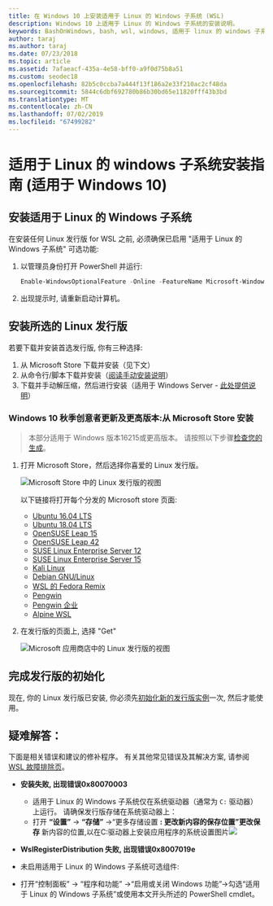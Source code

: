 ```yaml
---
title: 在 Windows 10 上安装适用于 Linux 的 Windows 子系统 (WSL)
description: Windows 10 上适用于 Linux 的 Windows 子系统的安装说明。
keywords: BashOnWindows, bash, wsl, windows, 适用于 linux 的 windows 子系统, windowssubsystem, ubuntu, debian, suse, windows 10, 安装
author: taraj
ms.author: taraj
ms.date: 07/23/2018
ms.topic: article
ms.assetid: 7afaeacf-435a-4e58-bff0-a9f0d75b8a51
ms.custom: seodec18
ms.openlocfilehash: 82b5c0ccba7a444f13f186a2e33f210ac2cf48da
ms.sourcegitcommit: 5844c6dbf692780b86b30bd65e11820fff43b3bd
ms.translationtype: MT
ms.contentlocale: zh-CN
ms.lasthandoff: 07/02/2019
ms.locfileid: "67499282"
---
```

# <a name="windows-subsystem-for-linux-installation-guide-for-windows-10"></a>适用于 Linux 的 windows 子系统安装指南 (适用于 Windows 10)

## <a name="install-the-windows-subsystem-for-linux"></a>安装适用于 Linux 的 Windows 子系统

在安装任何 Linux 发行版 for WSL 之前, 必须确保已启用 "适用于 Linux 的 Windows 子系统" 可选功能:

1. 以管理员身份打开 PowerShell 并运行:
    ```powershell
    Enable-WindowsOptionalFeature -Online -FeatureName Microsoft-Windows-Subsystem-Linux
    ```

2. 出现提示时, 请重新启动计算机。

## <a name="install-your-linux-distribution-of-choice"></a>安装所选的 Linux 发行版
若要下载并安装首选发行版, 你有三种选择:
1. 从 Microsoft Store 下载并安装（见下文）
1. 从命令行/脚本下载并安装（[阅读手动安装说明](install-manual.md)）
1. 下载并手动解压缩，然后进行安装（适用于 Windows Server - [此处提供说明](install-on-server.md)）

### <a name="windows-10-fall-creators-update-and-later-install-from-the-microsoft-store"></a>Windows 10 秋季创意者更新及更高版本:从 Microsoft Store 安装

> 本部分适用于 Windows 版本16215或更高版本。  请按照以下步骤[检查您的生成](troubleshooting.md#check-your-build-number)。 

1. 打开 Microsoft Store，然后选择你喜爱的 Linux 发行版。

    ![Microsoft Store 中的 Linux 发行版的视图](media/store.png)

    以下链接将打开每个分发的 Microsoft store 页面:

    * [Ubuntu 16.04 LTS](https://www.microsoft.com/store/apps/9pjn388hp8c9)
    * [Ubuntu 18.04 LTS](https://www.microsoft.com/store/apps/9N9TNGVNDL3Q)
    * [OpenSUSE Leap 15](https://www.microsoft.com/store/apps/9n1tb6fpvj8c)
    * [OpenSUSE Leap 42](https://www.microsoft.com/store/apps/9njvjts82tjx)
    * [SUSE Linux Enterprise Server 12](https://www.microsoft.com/store/apps/9p32mwbh6cns)
    * [SUSE Linux Enterprise Server 15](https://www.microsoft.com/store/apps/9pmw35d7fnlx)
    * [Kali Linux](https://www.microsoft.com/store/apps/9PKR34TNCV07)
    * [Debian GNU/Linux](https://www.microsoft.com/store/apps/9MSVKQC78PK6)
    * [WSL 的 Fedora Remix](https://www.microsoft.com/store/apps/9n6gdm4k2hnc)
    * [Pengwin](https://www.microsoft.com/store/apps/9NV1GV1PXZ6P)
    * [Pengwin 企业](https://www.microsoft.com/store/apps/9N8LP0X93VCP)
    * [Alpine WSL](https://www.microsoft.com/store/apps/9p804crf0395)

1. 在发行版的页面上, 选择 "Get"

    ![Microsoft 应用商店中的 Linux 发行版的视图](media/UbuntuStore.png)

## <a name="complete-initialization-of-your-distro"></a>完成发行版的初始化
现在, 你的 Linux 发行版已安装, 你必须先[初始化新的发行版实例](initialize-distro.md)一次, 然后才能使用。

## <a name="troubleshooting"></a>疑难解答： 

下面是相关错误和建议的修补程序。 有关其他常见错误及其解决方案, 请参阅[WSL 故障排除页](troubleshooting.md)。

* **安装失败, 出现错误0x80070003**
    * 适用于 Linux 的 Windows 子系统仅在系统驱动器（通常为 `C:` 驱动器）上运行。 请确保发行版存储在系统驱动器上：  
    * 打开 **“设置”** -> **“存储”** ->“更多存储设置 **: 更改新内容的保存位置”更改保存**
    新内容的位置,以在C:驱动器上安装应用程序的系统设置图片![](media/AppStorage.png)
    
    
 * **WslRegisterDistribution 失败, 出现错误0x8007019e**   
  * 未启用适用于 Linux 的 Windows 子系统可选组件: 
   * 打开“控制面板” -> “程序和功能” ->“启用或关闭 Windows 功能”->勾选“适用于 Linux 的 Windows 子系统”或使用本文开头所述的 PowerShell cmdlet。
